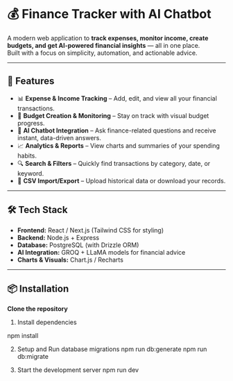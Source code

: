 # 💰 Finance Tracker with AI Chatbot

A modern web application to **track expenses, monitor income, create budgets, and get AI-powered financial insights** — all in one place.  
Built with a focus on simplicity, automation, and actionable advice.

---

## 🚀 Features

- 📊 **Expense & Income Tracking** – Add, edit, and view all your financial transactions.
- 🎯 **Budget Creation & Monitoring** – Stay on track with visual budget progress.
- 🤖 **AI Chatbot Integration** – Ask finance-related questions and receive instant, data-driven answers.
- 📈 **Analytics & Reports** – View charts and summaries of your spending habits.
- 🔍 **Search & Filters** – Quickly find transactions by category, date, or keyword.
- 💾 **CSV Import/Export** – Upload historical data or download your records.

---

## 🛠️ Tech Stack

- **Frontend:** React / Next.js (Tailwind CSS for styling)
- **Backend:** Node.js + Express
- **Database:** PostgreSQL (with Drizzle ORM)
- **AI Integration:** GROQ + LLaMA models for financial advice
- **Charts & Visuals:** Chart.js / Recharts

---

## 📦 Installation

 **Clone the repository**
 
1. Install dependencies
    
  npm install

2. Setup and Run database migrations
  npm run db:generate
  npm run db:migrate

3. Start the development server
   npm run dev

  

